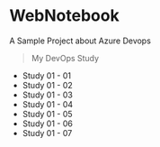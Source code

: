 # WebNotebook
A Sample Project about Azure Devops


> My DevOps Study

- Study 01 - 01
- Study 01 - 02
- Study 01 - 03
- Study 01 - 04
- Study 01 - 05
- Study 01 - 06
- Study 01 - 07
